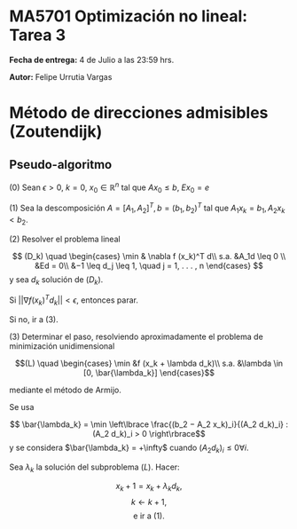 # MA5701 Optimización no lineal: Tarea 3

**Fecha de entrega:** 4 de Julio a las 23:59 hrs.

**Autor:** Felipe Urrutia Vargas

# Método de direcciones admisibles (Zoutendijk)

## Pseudo-algoritmo

(0) Sean $\epsilon>0$, $k = 0$, $x_0 \in \mathbb{R}^n$ tal que $Ax_0 \leq  b$, $Ex_0=e$ 

(1) Sea la descomposición $A = [A_1,A_2]^T, b =(b_1, b_2)^T$ tal que $A_1x_k = b_1, A_2x_k < b_2$.

(2) Resolver el problema lineal

$$ (D_k) \quad \begin{cases} \min & \nabla f (x_k)^T d\\
s.a. &A_1d \leq 0 \\
&Ed = 0\\
&−1 \leq d_j \leq 1, \quad j = 1, . . . , n
\end{cases} $$
y sea $d_k$ solución de $(D_k)$.

Si $|| \nabla f (x_k)^T d_k || < \epsilon$, entonces parar.

Si no, ir a (3).

(3) Determinar el paso, resolviendo aproximadamente el problema de minimización unidimensional

$$(L) \quad \begin{cases} \min &f (x_k + \lambda d_k)\\
s.a. &\lambda \in [0, \bar{\lambda_k}]
\end{cases}$$

mediante el método de Armijo.

Se usa 

$$ \bar{\lambda_k} = \min \left\lbrace \frac{(b_2 − A_2 x_k)_i}{(A_2 d_k)_i} : (A_2 d_k)_i > 0 \right\rbrace$$
y se considera $\bar{\lambda_k} = +\infty$ cuando $(A_2 d_k)_i \leq 0 \forall i$.

Sea $\lambda_k$ la solución del subproblema $(L)$. Hacer:

$$x_k+1 = x_k + \lambda_k d_k,$$
$$k ← k + 1,$$
$$\text{e ir a $(1)$.}$$

